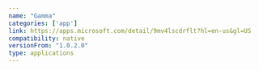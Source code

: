 ```yaml
---
name: "Gamma"
categories: ['app']
link: https://apps.microsoft.com/detail/9mv4lscdrflt?hl=en-us&gl=US
compatibility: native
versionFrom: "1.0.2.0"
type: applications
---
```


